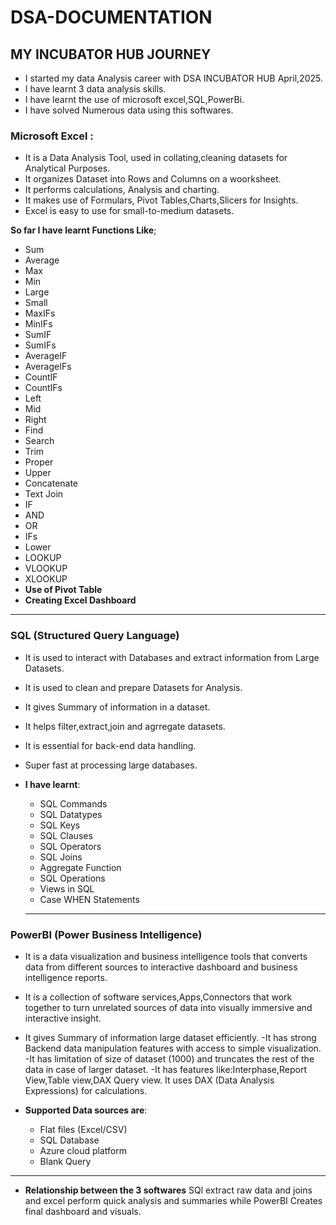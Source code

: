 # DSA-DOCUMENTATION
##  MY INCUBATOR HUB JOURNEY     
- I started my data Analysis career with DSA INCUBATOR HUB April,2025.
- I have learnt 3 data analysis skills.
- I have learnt the use of microsoft excel,SQL,PowerBi.
- I have solved Numerous data using this softwares.

### Microsoft Excel :

- It is a Data Analysis Tool, used in collating,cleaning datasets for Analytical Purposes.
- It organizes Dataset into Rows and Columns on a woorksheet.
- It performs calculations, Analysis and charting.
- It makes use of Formulars, Pivot Tables,Charts,Slicers for Insights.
- Excel is easy to use for small-to-medium datasets.

**So far I have learnt Functions Like**;
  - Sum
  - Average
  - Max
  - Min
  - Large
  - Small
  - MaxIFs
  - MinIFs
  - SumIF
  - SumIFs
  - AverageIF
  - AverageIFs
  - CountIF
  - CountIFs
  - Left
  - Mid
  - Right
  - Find
  - Search
  - Trim 
  - Proper
  - Upper
  - Concatenate
  - Text Join
  - IF
  - AND
  - OR
  - IFs
  - Lower
  - LOOKUP
  - VLOOKUP
  - XLOOKUP
- **Use of Pivot Table**
- **Creating Excel Dashboard**
  
---

### SQL (Structured Query Language)

- It is used to interact with Databases and extract information from Large Datasets.
- It is used to clean and prepare Datasets for Analysis.
- It gives Summary of information in a dataset.
- It helps filter,extract,join and agrregate datasets.
- It is essential for back-end data handling.
- Super fast at processing large databases.
 - **I have learnt**:
   - SQL Commands
   - SQL Datatypes
   - SQL Keys
   - SQL Clauses
   - SQL Operators
   - SQL Joins
   - Aggregate Function
   - SQL Operations
   - Views in SQL
   - Case WHEN Statements
  
    ---

### PowerBI (Power Business Intelligence)

- It is a data visualization and business intelligence tools that converts data from different sources to interactive dashboard and business intelligence reports.
- It is a collection of software services,Apps,Connectors that work together to turn unrelated sources of data into visually immersive and interactive insight.
- It gives Summary of information large dataset efficiently.
-It has strong Backend data manipulation features with access to simple visualization.
-It has limitation of size of dataset (1000) and truncates the rest of the data in case of larger dataset.
-It has features like:Interphase,Report View,Table view,DAX Query view.
It uses DAX (Data Analysis Expressions) for calculations.
  
 - **Supported Data sources are**:
    - Flat files (Excel/CSV)
    - SQL Database
    - Azure cloud platform
    - Blank Query
    
---

  - **Relationship between the 3 softwares**
    SQl extract raw data and joins and excel perform quick analysis and summaries while PowerBI Creates final dashboard and visuals.
    
 


